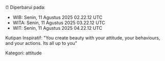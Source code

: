 ⏰ Diperbarui pada:
- WIB: Senin, 11 Agustus 2025 02.22.12 UTC
- WITA: Senin, 11 Agustus 2025 03.22.12 UTC
- WIT: Senin, 11 Agustus 2025 04.22.12 UTC

Kutipan Inspiratif:
"You create beauty with your attitude, your behaviours, and your actions. Its all up to you"


Kategori: attitude

